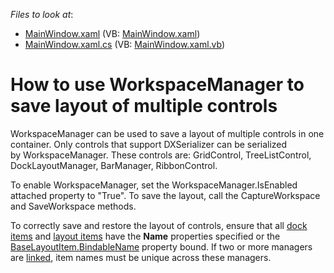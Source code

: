 <!-- default file list -->
*Files to look at*:

* [MainWindow.xaml](./CS/WpfApplication102/MainWindow.xaml) (VB: [MainWindow.xaml](./VB/WpfApplication102/MainWindow.xaml))
* [MainWindow.xaml.cs](./CS/WpfApplication102/MainWindow.xaml.cs) (VB: [MainWindow.xaml.vb](./VB/WpfApplication102/MainWindow.xaml.vb))
<!-- default file list end -->
# How to use WorkspaceManager to save layout of multiple controls

WorkspaceManager can be used to save a layout of multiple controls in one container. Only controls that support DXSerializer can be serialized by WorkspaceManager. These controls are: GridControl, TreeListControl, DockLayoutManager, BarManager, RibbonControl.

To enable WorkspaceManager, set the WorkspaceManager.IsEnabled attached property to "True". To save the layout, call the CaptureWorkspace and SaveWorkspace methods.

To correctly save and restore the layout of controls, ensure that all [dock items](https://docs.devexpress.com/WPF/7209/controls-and-libraries/layout-management/dock-windows/dock-items) and [layout items](https://docs.devexpress.com/WPF/7223/controls-and-libraries/layout-management/dock-windows/layout-items) have the **Name** properties specified or the [BaseLayoutItem.BindableName](https://docs.devexpress.com/WPF/DevExpress.Xpf.Docking.BaseLayoutItem.BindableName) property bound. If two or more managers are [linked](https://docs.devexpress.com/WPF/400980/controls-and-libraries/layout-management/dock-windows/miscellaneous/move-layout-panels-between-dock-layout-managers), item names must be unique across these managers.
